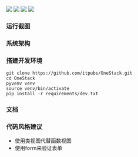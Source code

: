 
[![](https://img.shields.io/badge/python-3.4-green.svg)](https://www.python.org/download/releases/3.4.0/) [![](https://img.shields.io/badge/python-3.5-green.svg)](https://www.python.org/downloads/release/python-352/)
[![](https://img.shields.io/badge/python-3.6-green.svg)](https://www.python.org/downloads/release/python-360/) [![](https://img.shields.io/badge/license-MIT-brightgreen.svg)](LICENSE)

### 运行截图

### 系统架构

### 搭建开发环境

```shell
git clone https://github.com/itpubs/OneStack.git
cd OneStack
pyvenv venv
source venv/bin/activate
pip install -r requirements/dev.txt
```

### 文档

### 代码风格建议

- 使用类视图代替函数视图
- 使用form来验证表单
